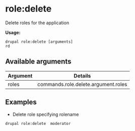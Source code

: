 # role:delete
Delete roles for the application

**Usage:**
```
drupal role:delete [arguments]
rd
```

## Available arguments
Argument | Details
---------|-------------
roles | commands.role.delete.argument.roles

## Examples
* Delete role specifying rolename
```
drupal role:delete  moderator
```
